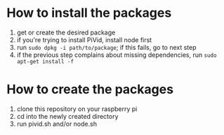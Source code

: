 # How to install the packages
1. get or create the desired package
2. if you're trying to install PiVid, install node first
3. run `sudo dpkg -i path/to/package`; if this fails, go to next step
4. if the previous step complains about missing dependencies, run `sudo apt-get install -f`

# How to create the packages
1. clone this repository on your raspberry pi
2. cd into the newly created directory
3. run pivid.sh and/or node.sh
